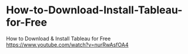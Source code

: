 # How-to-Download-Install-Tableau-for-Free
How to Download &amp; Install Tableau for Free
https://www.youtube.com/watch?v=nurRwAsfOA4
